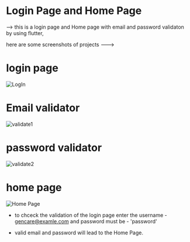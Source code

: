 # Login Page and Home Page

--> this is a login  page and Home page with email and password validaton by using flutter,

here are some screenshots of projects --->
# login page
![LogIn](https://github.com/DanishAhsan/B1-Danish_Ahsan/assets/140892693/d5567bd7-24bd-498b-a186-d5aa15c6542f)

# Email validator
![validate1](https://github.com/DanishAhsan/B1-Danish_Ahsan/assets/140892693/2b84c0f2-cfad-4415-9dad-691d8d29be2f)

# password validator
![validate2](https://github.com/DanishAhsan/B1-Danish_Ahsan/assets/140892693/87bb17e7-3f97-443d-81c2-331d85379b8b)

# home page
![Home Page](https://github.com/DanishAhsan/B1-Danish_Ahsan/assets/140892693/dde75695-a175-493d-bace-562d58a02696)


* to chceck the validation of the login page enter the username - gencare@examle.com
and password must be - 'password'

* valid email and password will lead to the Home Page.
  
